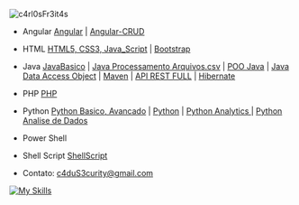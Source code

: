 ![c4rl0sFr3it4s](https://user-images.githubusercontent.com/60015302/212738826-125be5ee-5abc-4d5f-8424-c81cd08b6d13.gif)
- Angular [Angular](https://github.com/c4rl0sFr3it4s/angular) | [Angular-CRUD](https://github.com/c4rl0sFr3it4s/Angular-CRUD)

- HTML [HTML5, CSS3, Java_Script](HTML5_CSS3_Java_Script) | [Bootstrap](https://github.com/c4rl0sFr3it4s/Sites_Bootstrap)

- Java [JavaBasico](https://github.com/c4rl0sFr3it4s/javaBasico) | [Java Processamento Arquivos.csv](https://github.com/c4rl0sFr3it4s/Java_Processamento_Arquivos.csv) | [POO Java](https://github.com/c4rl0sFr3it4s/POO_Java) | [Java Data Access Object](https://github.com/c4rl0sFr3it4s/Java_Data_Access_Object) | [Maven](https://github.com/c4rl0sFr3it4s/back-end-java-maven) | [API REST FULL](https://github.com/c4rl0sFr3it4s/Maven_Financeiro_Java_API_REST_FULL_Angular) | [Hibernate](https://github.com/c4rl0sFr3it4s/back-end-java-hibernate)

- PHP [PHP](https://github.com/c4rl0sFr3it4s/Sites_PHP_Html5_Css3_Java_Script)

- Python [Python Basico, Avancado](https://github.com/c4rl0sFr3it4s/Python_Basico_Avancado) | [Python](https://github.com/c4rl0sFr3it4s/python ) | [Python Analytics ](https://github.com/c4rl0sFr3it4s/python-analytics) | [Python Analise de Dados](https://github.com/c4rl0sFr3it4s/Python_Analise_De_Dados)

- Power Shell

- Shell Script [ShellScript](https://github.com/c4rl0sFr3it4s/shellScript)

- Contato: c4duS3curity@gmail.com

[![My Skills](https://skills.thijs.gg/icons?i=angular,html,nodejs,css,js,jquery,mysql,postgres,java,hibernate,spring,php,py,cloudflare,linux&theme=light)](https://skills.thijs.gg)

